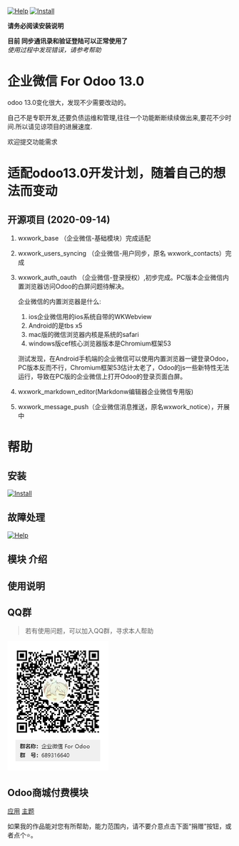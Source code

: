 [![Help](http://img.shields.io/badge/13.0-帮助-4cb648.svg?style=flat&colorA=8F8F8F)](doc/help/index.md)
[![Install](http://img.shields.io/badge/13.0-安装-875A7B.svg?style=flat&colorA=8F8F8F)](doc/install/index.md)

**请务必阅读安装说明**

**目前 同步通讯录和验证登陆可以正常使用了**  
_使用过程中发现错误，请参考帮助_

# 企业微信 For Odoo 13.0

odoo 13.0变化很大，发现不少需要改动的。

自己不是专职开发,还要负债运维和管理,往往一个功能断断续续做出来,要花不少时间.所以请见谅项目的进展速度.

欢迎提交功能需求

# 适配odoo13.0开发计划，随着自己的想法而变动

## 开源项目 (2020-09-14)

1. wxwork_base （企业微信-基础模块）完成适配
2. wxwork_users_syncing （企业微信-用户同步，原名 wxwork_contacts）完成
3. wxwork_auth_oauth （企业微信-登录授权）,初步完成。PC版本企业微信内置浏览器访问Odoo的白屏问题待解决。
   
    企业微信的内置浏览器是什么:
    1. ios企业微信用的ios系统自带的WKWebview
    2. Android的是tbs x5
    3. mac版的微信浏览器内核是系统的safari
    4. windows版cef核心浏览器版本是Chromium框架53
   
    测试发现，在Android手机端的企业微信可以使用内置浏览器一键登录Odoo，PC版本反而不行，Chromium框架53估计太老了，Odoo的js一些新特性无法运行，导致在PC版的企业微信上打开Odoo的登录页面白屏。

5. wxwork_markdown_editor(Markdonw编辑器企业微信专用版)
4. wxwork_message_push（企业微信消息推送，原名wxwork_notice），开展中




# 帮助

## 安装

[![Install](http://img.shields.io/badge/13.0-安装-875A7B.svg?style=flat&colorA=8F8F8F)](doc/install/index.md)

## 故障处理

[![Help](http://img.shields.io/badge/13.0-帮助-4cb648.svg?style=flat&colorA=8F8F8F)](doc/help/index.md)

## 模块 介绍 

## 使用说明

## QQ群

>若有使用问题，可以加入QQ群，寻求本人帮助

![QQ群](doc/img/QQ群二维码.png)

## Odoo商城付费模块

<a href="https://apps.odoo.com/apps/modules/browse?search=RStudio" target="_blank">应用</a>
<a href="https://apps.odoo.com/apps/themes/browse?search=RStudio" target="_blank">主题</a>


如果我的作品能对您有所帮助，能力范围内，请不要介意点击下面“捐赠”按钮，或者点个⭐。
